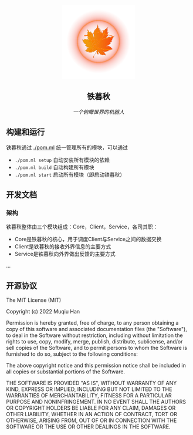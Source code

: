 <div align="center">

<img src=".github/logo.png">

## 铁暮秋
*一个俯瞰世界的机器人*

</div>

## 构建和运行
铁暮秋通过 [./pom.ml](./pom.ml) 统一管理所有的模块，可以通过
- `./pom.ml setup` 自动安装所有模块的依赖
- `./pom.ml build` 自动构建所有模块
- `./pom.ml start` 启动所有模块（即启动铁暮秋）


## 开发文档
### 架构
铁暮秋整体由三个模块组成：Core，Client，Service，各司其职：
- Core是铁暮秋的核心，用于调度Client与Service之间的数据交换
- Client是铁暮秋的接收外界信息的主要方式
- Service是铁暮秋向外界做出反馈的主要方式

...

## 开源协议
The MIT License (MIT)

Copyright (c) 2022 Muqiu Han

Permission is hereby granted, free of charge, to any person obtaining a copy
of this software and associated documentation files (the "Software"), to deal
in the Software without restriction, including without limitation the rights
to use, copy, modify, merge, publish, distribute, sublicense, and/or sell
copies of the Software, and to permit persons to whom the Software is
furnished to do so, subject to the following conditions:

The above copyright notice and this permission notice shall be included in all
copies or substantial portions of the Software.

THE SOFTWARE IS PROVIDED "AS IS", WITHOUT WARRANTY OF ANY KIND, EXPRESS OR
IMPLIED, INCLUDING BUT NOT LIMITED TO THE WARRANTIES OF MERCHANTABILITY,
FITNESS FOR A PARTICULAR PURPOSE AND NONINFRINGEMENT. IN NO EVENT SHALL THE
AUTHORS OR COPYRIGHT HOLDERS BE LIABLE FOR ANY CLAIM, DAMAGES OR OTHER
LIABILITY, WHETHER IN AN ACTION OF CONTRACT, TORT OR OTHERWISE, ARISING FROM,
OUT OF OR IN CONNECTION WITH THE SOFTWARE OR THE USE OR OTHER DEALINGS IN THE
SOFTWARE.